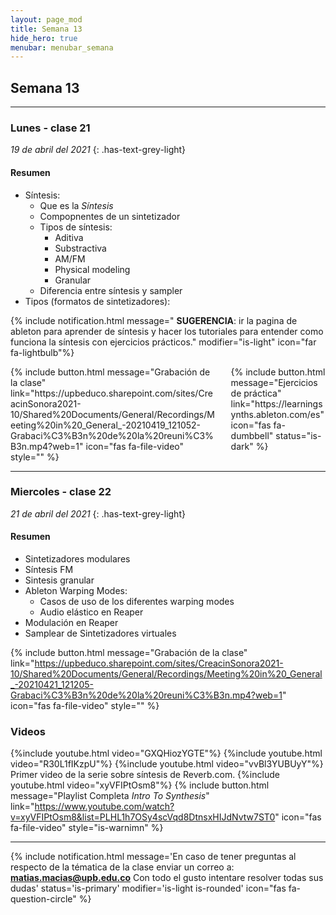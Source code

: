 ```yaml
---
layout: page_mod
title: Semana 13
hide_hero: true
menubar: menubar_semana
---
```


## Semana 13

---

### Lunes - clase 21

<!-- ignore-prettier-start -->

_19 de abril del 2021_
{: .has-text-grey-light}

<!-- ignore-prettier-end -->

#### Resumen

- Síntesis:
  - Que es la _Síntesis_
  - Compopnentes de un sintetizador
  - Tipos de síntesis:
    - Aditiva
    - Substractiva
    - AM/FM
    - Physical modeling
    - Granular
  - Diferencia entre síntesis y sampler
- Tipos (formatos de sintetizadores):

{% include notification.html
message=" **SUGERENCIA**: ir la pagina de ableton para aprender de síntesis y hacer los tutoriales para entender como funciona la síntesis con ejercicios prácticos."
modifier="is-light"
icon="far fa-lightbulb"%}

<div class='columns'>
<div class='column'>
{% include button.html
  message="Grabación de la clase"
  link="https://upbeduco.sharepoint.com/sites/CreacinSonora2021-10/Shared%20Documents/General/Recordings/Meeting%20in%20_General_-20210419_121052-Grabaci%C3%B3n%20de%20la%20reuni%C3%B3n.mp4?web=1"
  icon="fas fa-file-video"
  style=""
%}
</div>
<div class='column'>
{% include button.html
  message="Ejercicios de práctica"
  link="https://learningsynths.ableton.com/es"
  icon="fas fa-dumbbell"
  status="is-dark"
%}
    </div>
</div>

---

### Miercoles - clase 22

<!-- ignore-prettier-start -->

_21 de abril del 2021_
{: .has-text-grey-light}

<!-- ignore-prettier-end -->

#### Resumen

- Sintetizadores modulares
- Síntesis FM
- Sintesis granular
- Ableton Warping Modes:
  - Casos de uso de los diferentes warping modes
  - Audio elástico en Reaper
- Modulación en Reaper
- Samplear de Sintetizadores virtuales

{% include button.html
  message="Grabación de la clase"
  link="https://upbeduco.sharepoint.com/sites/CreacinSonora2021-10/Shared%20Documents/General/Recordings/Meeting%20in%20_General_-20210421_121205-Grabaci%C3%B3n%20de%20la%20reuni%C3%B3n.mp4?web=1"
  icon="fas fa-file-video"
  style=""
%}

### Videos

{%include youtube.html video="GXQHiozYGTE"%}
{%include youtube.html video="R30L1fIKzpU"%}
{%include youtube.html video="vvBl3YUBUyY"%}
Primer video de la serie sobre síntesis de Reverb.com.
{%include youtube.html video="xyVFIPtOsm8"%}
{% include button.html
  message="Playlist Completa _Intro To Synthesis_"
  link="https://www.youtube.com/watch?v=xyVFIPtOsm8&list=PLHL1h7OSy4scVqd8DtnsxHIJdNvtw7ST0"
  icon="fas fa-file-video"
  style="is-warnimn"
%}

---

{% include notification.html
message='En caso de tener preguntas al respecto de la tématica de la clase enviar un correo a: **matias.macias@upb.edu.co**
Con todo el gusto intentare resolver todas sus dudas'
status='is-primary'
modifier='is-light is-rounded'
icon="fas fa-question-circle"
%}
